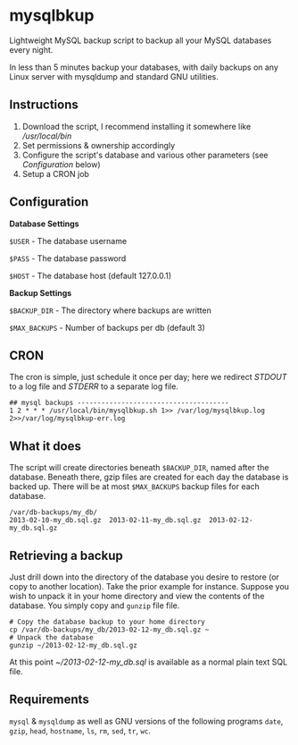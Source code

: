 mysqlbkup
=========

Lightweight MySQL backup script to backup all your MySQL databases every night.

In less than 5 minutes backup your databases,
with daily backups on any Linux server with mysqldump and standard GNU utilities.

Instructions
------------
1. Download the script, I recommend installing it somewhere like */usr/local/bin*
2. Set permissions & ownership accordingly
3. Configure the script's database and various other parameters (see *Configuration* below)
4. Setup a CRON job

Configuration
-------------
**Database Settings**

`$USER` - The database username

`$PASS` - The database password

`$HOST` - The database host (default 127.0.0.1)

**Backup Settings**

`$BACKUP_DIR`  - The directory where backups are written

`$MAX_BACKUPS` - Number of backups per db (default 3)

CRON
----
The cron is simple, just schedule it once per day;
here we redirect *STDOUT* to a log file and *STDERR* to a separate log file.

    ## mysql backups --------------------------------------
    1 2 * * * /usr/local/bin/mysqlbkup.sh 1>> /var/log/mysqlbkup.log 2>>/var/log/mysqlbkup-err.log
    
What it does
------------
The script will create directories beneath `$BACKUP_DIR`, named after the database.
Beneath there, gzip files are created for each day the database is backed up.  There
will be at most `$MAX_BACKUPS` backup files for each database.

    /var/db-backups/my_db/
    2013-02-10-my_db.sql.gz  2013-02-11-my_db.sql.gz  2013-02-12-my_db.sql.gz

Retrieving a backup
-------------------
Just drill down into the directory of the database you desire to restore
(or copy to another location). Take the prior example for instance. Suppose you wish to
unpack it in your home directory and view the contents of the database. You simply copy
and `gunzip` file file.
```
# Copy the database backup to your home directory
cp /var/db-backups/my_db/2013-02-12-my_db.sql.gz ~
# Unpack the database
gunzip ~/2013-02-12-my_db.sql.gz
```
At this point *~/2013-02-12-my_db.sql* is available as a normal plain text SQL file.

Requirements
------------
`mysql` & `mysqldump` as well as GNU versions of the following programs
`date`, `gzip`, `head`, `hostname`, `ls`, `rm`, `sed`, `tr`, `wc`.

